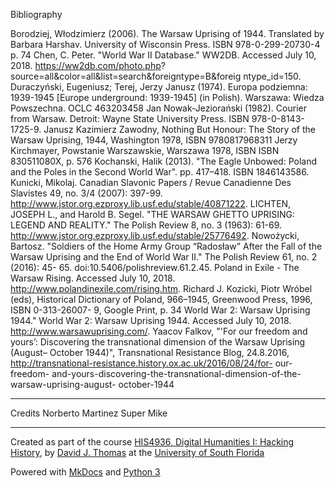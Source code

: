 Bibliography

Borodziej, Włodzimierz (2006). The Warsaw Uprising of 1944. Translated by Barbara Harshav. 	University of Wisconsin Press.
ISBN 978-0-299-20730-4 p. 74
Chen, C. Peter. "World War II Database." WW2DB. Accessed July 10, 2018. 	https://ww2db.com/photo.php?
source=all&color=all&list=search&foreigntype=B&foreig	ntype_id=150.
Duraczyński, Eugeniusz; Terej, Jerzy Janusz (1974). Europa podziemna: 1939-1945 [Europe 	underground: 1939-1945] (in 
Polish). Warszawa: Wiedza 	Powszechna. OCLC 463203458
Jan Nowak-Jeziorański (1982). Courier from Warsaw. Detroit: Wayne State University Press. 	ISBN 978-0-8143-1725-9.
Janusz Kazimierz Zawodny, Nothing But Honour: The Story of the Warsaw Uprising, 1944, 	Washington 1978, ISBN 9780817968311
Jerzy Kirchmayer, Powstanie Warszawskie, Warszawa 1978, ISBN ISBN 830511080X, p. 576
Kochanski, Halik (2013). "The Eagle Unbowed: Poland and the Poles in the Second World 	War". pp. 417–418. ISBN 1846143586.
Kunicki, Mikolaj. Canadian Slavonic Papers / Revue Canadienne Des Slavistes 49, no. 3/4 	(2007): 397-99. 
http://www.jstor.org.ezproxy.lib.usf.edu/stable/40871222.
LICHTEN, JOSEPH L., and Harold B. Segel. "THE WARSAW GHETTO UPRISING: 	LEGEND AND REALITY." The Polish Review 8, no. 3 
(1963): 61-69. 	http://www.jstor.org.ezproxy.lib.usf.edu/stable/25776492.
Nowożycki, Bartosz. "Soldiers of the Home Army Group “Radosław” After the Fall of the 	Warsaw Uprising and the End of World 
War II." The Polish Review 61, no. 2 (2016): 45-	65. doi:10.5406/polishreview.61.2.45.
Poland in Exile - The Warsaw Rising. Accessed July 10, 2018. 	http://www.polandinexile.com/rising.htm.
Richard J. Kozicki, Piotr Wróbel (eds), Historical Dictionary of Poland, 966–1945, Greenwood 	Press, 1996, ISBN 0-313-26007-
9, Google Print, p. 34
World War 2: Warsaw Uprising 1944." World War 2: Warsaw Uprising 1944. Accessed July 10, 	2018. 
http://www.warsawuprising.com/.
Yaacov Falkov, "'For our freedom and yours’: Discovering the transnational dimension of the 	Warsaw Uprising (August–
October 1944)", Transnational Resistance Blog, 	24.8.2016, http://transnational-resistance.history.ox.ac.uk/2016/08/24/for-
our-freedom-	and-yours-discovering-the-transnational-dimension-of-the-warsaw-uprising-august-	october-1944


---
Credits
Norberto Martinez
Super Mike


---

Created as part of the course [HIS4936, Digital Humanities I: Hacking History](https://hacking-history.readthedocs.io), by [David J. Thomas](https://github.com/thePortus) at the [University of South Florida](https://www.usf.edu)

Powered with [MkDocs](https://mkdocs.org) and [Python 3](https://python.org)
